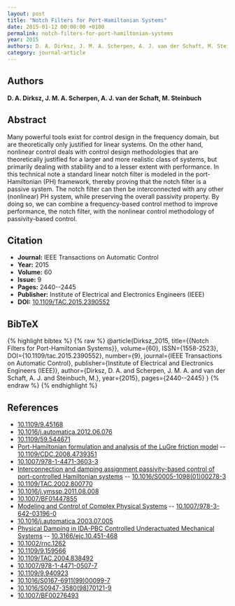 ```yaml
---
layout: post
title: "Notch Filters for Port-Hamiltonian Systems"
date: 2015-01-12 00:00:00 +0100
permalink: notch-filters-for-port-hamiltonian-systems
year: 2015
authors: D. A. Dirksz, J. M. A. Scherpen, A. J. van der Schaft, M. Steinbuch
category: journal-article
---
```

 
## Authors
**D. A. Dirksz, J. M. A. Scherpen, A. J. van der Schaft, M. Steinbuch**
 
## Abstract
Many powerful tools exist for control design in the frequency domain, but are theoretically only justified for linear systems. On the other hand, nonlinear control deals with control design methodologies that are theoretically justified for a larger and more realistic class of systems, but primarily dealing with stability and to a lesser extent with performance. In this technical note a standard linear notch filter is modeled in the port-Hamiltonian (PH) framework, thereby proving that the notch filter is a passive system. The notch filter can then be interconnected with any other (nonlinear) PH system, while preserving the overall passivity property. By doing so, we can combine a frequency-based control method to improve performance, the notch filter, with the nonlinear control methodology of passivity-based control.
 
## Citation
- **Journal:** IEEE Transactions on Automatic Control
- **Year:** 2015
- **Volume:** 60
- **Issue:** 9
- **Pages:** 2440--2445
- **Publisher:** Institute of Electrical and Electronics Engineers (IEEE)
- **DOI:** [10.1109/TAC.2015.2390552](https://doi.org/10.1109/TAC.2015.2390552)
 
## BibTeX
{% highlight bibtex %}
{% raw %}
@article{Dirksz_2015,
  title={{Notch Filters for Port-Hamiltonian Systems}},
  volume={60},
  ISSN={1558-2523},
  DOI={10.1109/tac.2015.2390552},
  number={9},
  journal={IEEE Transactions on Automatic Control},
  publisher={Institute of Electrical and Electronics Engineers (IEEE)},
  author={Dirksz, D. A. and Scherpen, J. M. A. and van der Schaft, A. J. and Steinbuch, M.},
  year={2015},
  pages={2440--2445}
}
{% endraw %}
{% endhighlight %}
 
## References
- [10.1109/9.45168](https://doi.org/10.1109/9.45168)
- [10.1016/j.automatica.2012.06.076](https://doi.org/10.1016/j.automatica.2012.06.076)
- [10.1109/59.544671](https://doi.org/10.1109/59.544671)
- [Port-Hamiltonian formulation and analysis of the LuGre friction model](port-hamiltonian-formulation-and-analysis-of-the-lugre-friction-model) -- [10.1109/CDC.2008.4739351](https://doi.org/10.1109/CDC.2008.4739351)
- [10.1007/978-1-4471-3603-3](https://doi.org/10.1007/978-1-4471-3603-3)
- [Interconnection and damping assignment passivity-based control of port-controlled Hamiltonian systems](interconnection-and-damping-assignment-passivity-based-control-of-port-controlled-hamiltonian-systems) -- [10.1016/S0005-1098(01)00278-3](https://doi.org/10.1016/S0005-1098(01)00278-3)
- [10.1109/TAC.2002.800770](https://doi.org/10.1109/TAC.2002.800770)
- [10.1016/j.ymssp.2011.08.008](https://doi.org/10.1016/j.ymssp.2011.08.008)
- [10.1007/BF01447855](https://doi.org/10.1007/BF01447855)
- [Modeling and Control of Complex Physical Systems](modeling-and-control-of-complex-physical-systems) -- [10.1007/978-3-642-03196-0](https://doi.org/10.1007/978-3-642-03196-0)
- [10.1016/j.automatica.2003.07.005](https://doi.org/10.1016/j.automatica.2003.07.005)
- [Physical Damping in IDA-PBC Controlled Underactuated Mechanical Systems](physical-damping-in-ida-pbc-controlled-underactuated-mechanical-systems) -- [10.3166/ejc.10.451-468](https://doi.org/10.3166/ejc.10.451-468)
- [10.1002/rnc.1262](https://doi.org/10.1002/rnc.1262)
- [10.1109/9.159566](https://doi.org/10.1109/9.159566)
- [10.1109/TAC.2004.838492](https://doi.org/10.1109/TAC.2004.838492)
- [10.1007/978-1-4471-0507-7](https://doi.org/10.1007/978-1-4471-0507-7)
- [10.1109/9.940923](https://doi.org/10.1109/9.940923)
- [10.1016/S0167-6911(99)00099-7](https://doi.org/10.1016/S0167-6911(99)00099-7)
- [10.1016/S0947-3580(98)70121-9](https://doi.org/10.1016/S0947-3580(98)70121-9)
- [10.1007/BF00276493](https://doi.org/10.1007/BF00276493)

